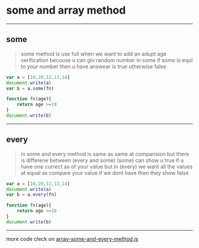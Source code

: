 # some and array method
---
## some
>some method is use full when we want to add an adupt age verification becouse u can giv  random number in some if some is equl to your number then u have answear is true otherwise false 
```javascript
var a = [10,20,12,13,14]
document.write(a)
var b = a.some(fn)

function fn(age){
    return age >=18
}
document.write(b)
```
---
## every 
> in some and every method is same as same at comparision but there is  differene between (every and some) (some) can show u true if u have one currect as of your value but in (every) we want all the values at equal as compare your value if we dont have then they show false
```javascript
var a = [10,20,12,13,14]
document.write(a)
var b = a.every(fn)

function fn(age){
    return age >=18
}
document.write(b)
```
---
more code cleck on [array-some-and-every-method.js](../js/array-some-and-every-method.js)